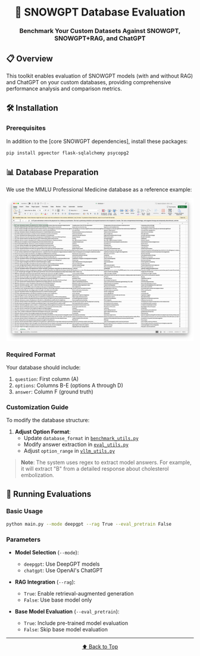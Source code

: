<div align="center">

# 🎯 SNOWGPT Database Evaluation

### Benchmark Your Custom Datasets Against SNOWGPT, SNOWGPT+RAG, and ChatGPT

</div>

## 📋 Overview

This toolkit enables evaluation of SNOWGPT models (with and without RAG) and ChatGPT on your custom databases, providing comprehensive performance analysis and comparison metrics.

## 🛠️ Installation

### Prerequisites
In addition to the [core SNOWGPT dependencies], install these packages:

```bash
pip install pgvector flask-sqlalchemy psycopg2
```

## 📊 Database Preparation

We use the MMLU Professional Medicine database as a reference example:

<p align="center">
  <img src="figures/database.png" alt="Database Structure Example">
</p>

### Required Format
Your database should include:
1. `question`: First column (A)
2. `options`: Columns B-E (options A through D)
3. `answer`: Column F (ground truth)

### Customization Guide

To modify the database structure:

1. **Adjust Option Format**:
   - Update `database_format` in [`benchmark_utils.py`](utils/benchmark_utils.py)
   - Modify answer extraction in [`eval_utils.py`](utils/eval_utils.py)
   - Adjust `option_range` in [`vllm_utils.py`](utils/vllm_utils.py)

> **Note**: The system uses regex to extract model answers. For example, it will extract "B" from a detailed response about cholesterol embolization.

## 🚀 Running Evaluations

### Basic Usage
```bash
python main.py --mode deepgpt --rag True --eval_pretrain False
```

### Parameters
- **Model Selection** (`--mode`):
  - `deepgpt`: Use DeepGPT models
  - `chatgpt`: Use OpenAI's ChatGPT
  
- **RAG Integration** (`--rag`):
  - `True`: Enable retrieval-augmented generation
  - `False`: Use base model only
  
- **Base Model Evaluation** (`--eval_pretrain`):
  - `True`: Include pre-trained model evaluation
  - `False`: Skip base model evaluation

<div align="center">

---
[⬆️ Back to Top](#-snowgpt-database-evaluation)

</div> 

